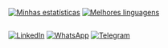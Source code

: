 [![Minhas estatísticas](https://github-readme-stats.vercel.app/api?username=lucascelli&theme=github_dark&locale=pt-br&show_icons=1)](https://lusca.me/)
[![Melhores linguagens](https://github-readme-stats.vercel.app/api/top-langs/?username=lucascelli&theme=github_dark&locale=pt-br)](https://lusca.me/)

##

[![LinkedIn](https://img.shields.io/badge/LinkedIn-0077B5?style=for-the-badge&logo=linkedin&logoColor=white)](https://www.linkedin.com/in/lucascelli/)
[![WhatsApp](https://img.shields.io/badge/WhatsApp-25D366?style=for-the-badge&logo=whatsapp&logoColor=white)](https://wa.me/message/M4HXPYCLJGAZC1)
[![Telegram](https://img.shields.io/badge/Telegram-2CA5E0?style=for-the-badge&logo=telegram&logoColor=white)](https://t.me/lucacscelli)
